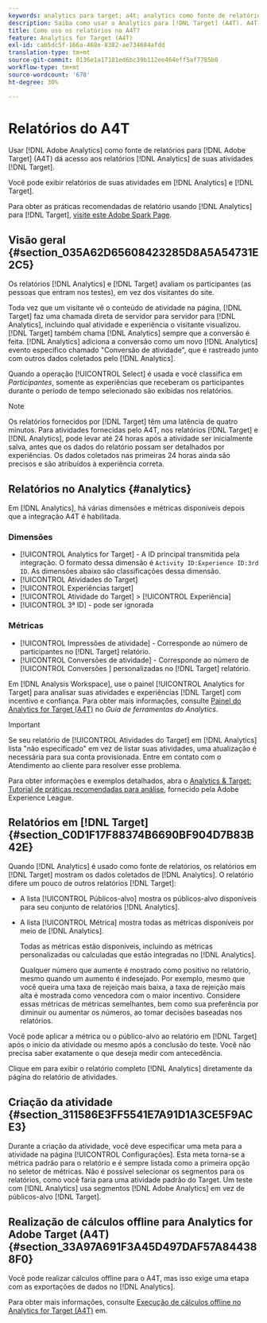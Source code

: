```yaml
---
keywords: analytics para target; a4t; analytics como fonte de relatórios; analytics
description: Saiba como usar o Analytics para [!DNL Target] (A4T). A4T provides access to Analytics reports for [!DNL Target] atividades que usam métricas do Analytics e segmentos de público-alvo.
title: Como uso os relatórios no A4T?
feature: Analytics for Target (A4T)
exl-id: cab5dc5f-166a-468e-8382-ae734684afdd
translation-type: tm+mt
source-git-commit: 0136e1a17181ed6bc39b112ee464eff5af7785b0
workflow-type: tm+mt
source-wordcount: '678'
ht-degree: 30%

---
```


# Relatórios do A4T

Usar [!DNL Adobe Analytics] como fonte de relatórios para [!DNL Adobe Target] (A4T) dá acesso aos relatórios [!DNL Analytics] de suas atividades [!DNL Target].

Você pode exibir relatórios de suas atividades em [!DNL Analytics] e [!DNL Target].

Para obter as práticas recomendadas de relatório usando [!DNL Analytics] para [!DNL Target], [visite este Adobe Spark Page](https://spark.adobe.com/page/Lo3Spm4oBOvwF/).

## Visão geral {#section_035A62D65608423285D8A5A54731E2C5}

Os relatórios [!DNL Analytics] e [!DNL Target] avaliam os participantes (as pessoas que entram nos testes), em vez dos visitantes do site.

Toda vez que um visitante vê o conteúdo de atividade na página, [!DNL Target] faz uma chamada direta de servidor para servidor para [!DNL Analytics], incluindo qual atividade e experiência o visitante visualizou. [!DNL Target] também chama  [!DNL Analytics] sempre que a conversão é feita. [!DNL Analytics] adiciona a conversão como um novo  [!DNL Analytics] evento específico chamado &quot;Conversão de atividade&quot;, que é rastreado junto com outros dados coletados pelo  [!DNL Analytics].

Quando a operação [!UICONTROL Select] é usada e você classifica em *Participantes*, somente as experiências que receberam os participantes durante o período de tempo selecionado são exibidas nos relatórios.

>[!NOTE]
>
>Os relatórios fornecidos por [!DNL Target] têm uma latência de quatro minutos. Para atividades fornecidas pelo A4T, nos relatórios [!DNL Target] e [!DNL Analytics], pode levar até 24 horas após a atividade ser inicialmente salva, antes que os dados do relatório possam ser detalhados por experiências. Os dados coletados nas primeiras 24 horas ainda são precisos e são atribuídos à experiência correta.

## Relatórios no Analytics   {#analytics}

Em [!DNL Analytics], há várias dimensões e métricas disponíveis depois que a integração A4T é habilitada.

### Dimensões

* [!UICONTROL Analytics for Target]  - A ID principal transmitida pela integração. O formato dessa dimensão é `Activity ID:Experience ID:3rd ID`. As dimensões abaixo são classificações dessa dimensão.
* [!UICONTROL Atividades do Target]
* [!UICONTROL Experiências target]
* [!UICONTROL Atividade do Target]  >  [!UICONTROL Experiência]
* [!UICONTROL 3ª ID]  - pode ser ignorada

### Métricas

* [!UICONTROL Impressões de atividade]  - Corresponde ao número de   participantes no  [!DNL Target] relatório.
* [!UICONTROL Conversões de atividade]  - Corresponde ao número de  [!UICONTROL Conversões ] personalizadas no  [!DNL Target] relatório.

Em [!DNL Analysis Workspace], use o painel [!UICONTROL Analytics for Target] para analisar suas atividades e experiências [!DNL Target] com incentivo e confiança. Para obter mais informações, consulte [Painel do Analytics for Target (A4T)](https://experienceleague.adobe.com/docs/analytics/analyze/analysis-workspace/panels/a4t-panel.html) no *Guia de ferramentas do Analytics*.

>[!IMPORTANT]
>
>Se seu relatório de [!UICONTROL Atividades do Target] em [!DNL Analytics] lista &quot;não especificado&quot; em vez de listar suas atividades, uma atualização é necessária para sua conta provisionada. Entre em contato com o Atendimento ao cliente para resolver esse problema.

Para obter informações e exemplos detalhados, abra o [Analytics &amp; Target: Tutorial de práticas recomendadas para análise](https://spark.adobe.com/page/Lo3Spm4oBOvwF/), fornecido pela Adobe Experience League.

## Relatórios em [!DNL Target] {#section_C0D1F17F88374B6690BF904D7B83B42E}

Quando [!DNL Analytics] é usado como fonte de relatórios, os relatórios em [!DNL Target] mostram os dados coletados de [!DNL Analytics]. O relatório difere um pouco de outros relatórios [!DNL Target]:

* A lista [!UICONTROL Públicos-alvo] mostra os públicos-alvo disponíveis para seu conjunto de relatórios [!DNL Analytics].
* A lista [!UICONTROL Métrica] mostra todas as métricas disponíveis por meio de [!DNL Analytics].

   Todas as métricas estão disponíveis, incluindo as métricas personalizadas ou calculadas que estão integradas no [!DNL Analytics].

   Qualquer número que aumente é mostrado como positivo no relatório, mesmo quando um aumento é indesejado. Por exemplo, mesmo que você queira uma taxa de rejeição mais baixa, a taxa de rejeição mais alta é mostrada como vencedora com o maior incentivo. Considere essas métricas de métricas semelhantes, bem como sua preferência por diminuir ou aumentar os números, ao tomar decisões baseadas nos relatórios.

Você pode aplicar a métrica ou o público-alvo ao relatório em [!DNL Target] após o início da atividade ou mesmo após a conclusão do teste. Você não precisa saber exatamente o que deseja medir com antecedência.

Clique em para exibir o relatório completo [!DNL Analytics] diretamente da página do relatório de atividades.

## Criação da atividade {#section_311586E3FF5541E7A91D1A3CE5F9ACE3}

Durante a criação da atividade, você deve especificar uma meta para a atividade na página [!UICONTROL Configurações]. Esta meta torna-se a métrica padrão para o relatório e é sempre listada como a primeira opção no seletor de métricas. Não é possível selecionar os segmentos para os relatórios, como você faria para uma atividade padrão do Target. Um teste com [!DNL Analytics] usa segmentos [!DNL Adobe Analytics] em vez de públicos-alvo [!DNL Target].

## Realização de cálculos offline para Analytics for Adobe Target (A4T) {#section_33A97A691F3A45D497DAF57A844388F0}

Você pode realizar cálculos offline para o A4T, mas isso exige uma etapa com as exportações de dados no [!DNL Analytics].

Para obter mais informações, consulte [Execução de cálculos offline no Analytics for Target (A4T)](/help/c-reports/conversion-rate.md#concept_0D0002A1EBDF420E9C50E2A46F36629B) em.
